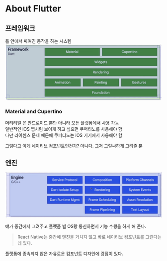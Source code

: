 # About Flutter

## 프레임워크

틀 안에서 짜여진 동작을 하는 시스템
![framework](./images/framework.png)

### Material and Cupertino

머티리얼 은 안드로이드 뿐만 아니라 모든 플랫폼에서 사용 가능  
일반적인 iOS 앱처럼 보이게 하고 싶으면 쿠퍼티노를 사용해야 함  
다만 라이센스 문제 때문에 쿠퍼티노는 iOS 기기에서 사용해야 함

그렇다고 이게 네이티브 컴포넌트인건가? 아니다. 그저 그럴싸하게 그려줄 뿐

## 엔진

![engine](./images/engine.png)

얘가 중간에서 그려주고 플랫폼 별 OS랑 통신하면서 기능 수행을 하게 해 준다.

> React Native는 중간에 엔진을 거치지 않고 바로 네이티브 컴포넌트를 그린다는데 있다.

플랫폼에 종속되지 않은 자유로운 컴포넌트 디자인에 강점이 있다.
